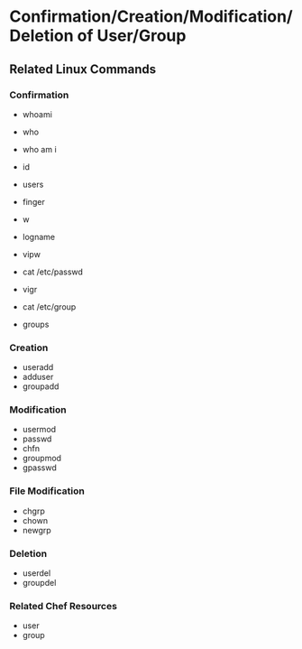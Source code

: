 
# Confirmation/Creation/Modification/Deletion of User/Group

## Related Linux Commands

### Confirmation
- whoami
- who
- who am i
- id
- users
- finger
- w
- logname

- vipw
- cat /etc/passwd
- vigr
- cat /etc/group
- groups

### Creation
- useradd
- adduser
- groupadd

### Modification
- usermod
- passwd
- chfn
- groupmod
- gpasswd

### File Modification
- chgrp
- chown
- newgrp

### Deletion
- userdel
- groupdel

### Related Chef Resources
- user
- group

